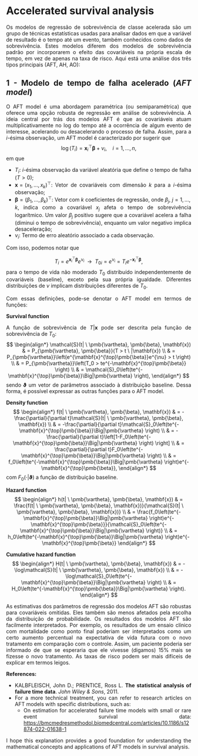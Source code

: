 Accelerated survival analysis
================

<style>
body {
text-align: justify}
</style>

Os modelos de regressão de sobrevivência de classe acelerada são um
grupo de técnicas estatísticas usadas para analisar dados em que a
variável de resultado é o tempo até um evento, também conhecidos como
dados de sobrevivência. Estes modelos diferem dos modelos de
sobrevivência padrão por incorporarem o efeito das covariáveis na
própria escala de tempo, em vez de apenas na taxa de risco. Aqui está
uma análise dos três tipos principais (AFT, AH, AO):

## 1 - Modelo de tempo de falha acelerado (*AFT model*)

O AFT model é uma abordagem paramétrica (ou semiparamétrica) que oferece
uma opção robusta de regressão em análise de sobrevivência. A ideia
central por trás dos modelos AFT é que as covariáveis atuam
multiplicativamente no log do tempo até a ocorrência de algum evento de
interesse, acelerando ou desacelerando o processo de falha. Assim, para
a $i$-ésima observação, um AFT model é caracterizado por sugerir que $$
\log(T_i) = \mathbf{x}_i^{\top}\pmb{\beta} + \nu_i, \ \ \ \ i=1, \dots, n,
$$ em que

- $T_i$: $i$-ésima observação da variável aleatória que define o tempo
  de falha ($T>0$);
- $\mathbf{x}=(x_1, \dots, x_k)^{\top}$: Vetor de covariáveis com
  dimensão $k$ para a $i$-ésima observação;
- $\pmb{\beta}=(\beta_1, \dots, \beta_k)^{\top}$: Vetor com $k$
  coeficientes de regressão, onde $\beta_j$, $j=1, \dots, k$, indica
  como a covariável $x_j$ afeta o tempo de sobrevivência logarítmico. Um
  valor $\beta_j$ positivo sugere que a covariável acelera a falha
  (diminui o tempo de sobrevivência), enquanto um valor negativo implica
  desaceleração;
- $\nu_i$: Termo de erro aleatório associado a cada observação.

Com isso, podemos notar que

$$
T_i = e^{\mathbf{x}_i^{\top}\pmb{\beta}}e^{\nu_i} \ \ \rightarrow \ \ T_{0i} = e^{\nu_i} = T_ie^{-\mathbf{x}_i^{\top}\pmb{\beta}},
$$ para o tempo de vida não moderado $T_0$ distribuído independentemente
de covariáveis (baseline), exceto pela sua própria igualdade. Diferentes
distribuições de $\nu$ implicam distribuições diferentes de $T_0$.

Com essas definições, pode-se denotar o AFT model em termos de funções:

**Survival function**

A função de sobrevivência de $T|\mathbf{x}$ pode ser descrita pela
função de sobrevivência de $T_0$: $$
\begin{align*} 
\mathcal{S}(t| \ \pmb{\vartheta}, \pmb{\beta}, \mathbf{x}) & = P_{\pmb{\vartheta}, \pmb{\beta}}(T > t \ |\mathbf{x}) \\
& = P_{\pmb{\vartheta}}\left(e^{\mathbf{x}^{\top}\pmb{\beta}}e^{\nu} > t \right) \\
& = P_{\pmb{\vartheta}}\left(T_0 > te^{-\mathbf{x}^{\top}\pmb{\beta}} \right) \\
& = \mathcal{S}_0\left(te^{-\mathbf{x}^{\top}\pmb{\beta}}\Big|\pmb{\vartheta} \right),
\end{align*}
$$ sendo $\pmb{\vartheta}$ um vetor de parâmetros associado à
distribuição baseline. Dessa forma, é possível expressar as outras
funções para o AFT model.

**Density function** $$
\begin{align*} 
f(t| \ \pmb{\vartheta}, \pmb{\beta}, \mathbf{x}) & = -\frac{\partial}{\partial t}\mathcal{S}(t| \ \pmb{\vartheta}, \pmb{\beta}, \mathbf{x}) \\
& = -\frac{\partial}{\partial t}\mathcal{S}_0\left(te^{-\mathbf{x}^{\top}\pmb{\beta}}\Big|\pmb{\vartheta} \right) \\
& = -\frac{\partial}{\partial t}\left[1-F_0\left(te^{-\mathbf{x}^{\top}\pmb{\beta}}\Big|\pmb{\vartheta} \right) \right] \\
& = \frac{\partial}{\partial t}F_0\left(te^{-\mathbf{x}^{\top}\pmb{\beta}}\Big|\pmb{\vartheta} \right) \\
& = f_0\left(te^{-\mathbf{x}^{\top}\pmb{\beta}}\Big|\pmb{\vartheta} \right)e^{-\mathbf{x}^{\top}\pmb{\beta}},
\end{align*}
$$ com $F_0(\cdot|\pmb{\vartheta})$ a função de distribuição baseline.

**Hazard function** $$
\begin{align*} 
h(t| \ \pmb{\vartheta}, \pmb{\beta}, \mathbf{x}) & = \frac{f(t| \ \pmb{\vartheta}, \pmb{\beta}, \mathbf{x})}{\mathcal{S}(t| \ \pmb{\vartheta}, \pmb{\beta}, \mathbf{x})} \\
& = \frac{f_0\left(te^{-\mathbf{x}^{\top}\pmb{\beta}}\Big|\pmb{\vartheta} \right)e^{-\mathbf{x}^{\top}\pmb{\beta}}}{\mathcal{S}_0\left(te^{-\mathbf{x}^{\top}\pmb{\beta}}\Big|\pmb{\vartheta} \right)} \\
& = h_0\left(te^{-\mathbf{x}^{\top}\pmb{\beta}}\Big|\pmb{\vartheta} \right)e^{-\mathbf{x}^{\top}\pmb{\beta}}
\end{align*}
$$

**Cumulative hazard function** $$
\begin{align*} 
H(t| \ \pmb{\vartheta}, \pmb{\beta}, \mathbf{x}) & = -\log\mathcal{S}(t| \ \pmb{\vartheta}, \pmb{\beta}, \mathbf{x}) \\
& = -\log\mathcal{S}_0\left(te^{-\mathbf{x}^{\top}\pmb{\beta}}\Big|\pmb{\vartheta} \right) \\
& = H_0\left(te^{-\mathbf{x}^{\top}\pmb{\beta}}\Big|\pmb{\vartheta} \right).
\end{align*}
$$

As estimativas dos parâmetros de regressão dos modelos AFT são robustas
para covariáveis omitidas. Eles também são menos afetados pela escolha
da distribuição de probabilidade. Os resultados dos modelos AFT são
facilmente interpretados. Por exemplo, os resultados de um ensaio
clínico com mortalidade como ponto final poderiam ser interpretados como
um certo aumento percentual na expectativa de vida futura com o novo
tratamento em comparação com o controle. Assim, um paciente poderia ser
informado de que se esperaria que ele vivesse (digamos) 15% mais se
fizesse o novo tratamento. As taxas de risco podem ser mais difíceis de
explicar em termos leigos.

**References:**

- KALBFLEISCH, John D.; PRENTICE, Ross L. **The statistical analysis of
  failure time data**. *John Wiley & Sons*, 2011.
- For a more technical treatment, you can refer to research articles on
  AFT models with specific distributions, such as:
  - On estimation for accelerated failure time models with small or rare
    event survival data:
    <https://bmcmedresmethodol.biomedcentral.com/articles/10.1186/s12874-022-01638-1>

I hope this explanation provides a good foundation for understanding the
mathematical concepts and applications of AFT models in survival
analysis.

